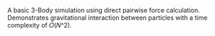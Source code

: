 A basic 3-Body simulation using direct pairwise force calculation. Demonstrates gravitational interaction between particles with a time complexity of 𝑂(𝑁^2).
